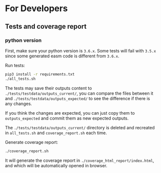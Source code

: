 For Developers
==============

## Tests and coverage report

### python version

First, make sure your python version is `3.6.x`. Some tests will fail with `3.5.x` since some generated easm code is different from `3.6.x`.

Run tests:

```bash
pip3 install -r requirements.txt
./all_tests.sh
```

The tests may save their outputs content to `./tests/testdata/outputs_current/`, you can compare the files between it and `./tests/testdata/outputs_expected/` to see the difference if there is any changes.

If you think the changes are expected, you can just copy them to `outputs_expected` and commit them as new expected outputs.

The `./tests/testdata/outputs_current/` directory is deleted and recreated in `all_tests.sh` and `coverage_report.sh` each time. 

Generate coverage report:

```bash
./coverage_report.sh
```

It will generate the coverage report in `./coverage_html_report/index.html`, and which will be automatically opened in browser.

